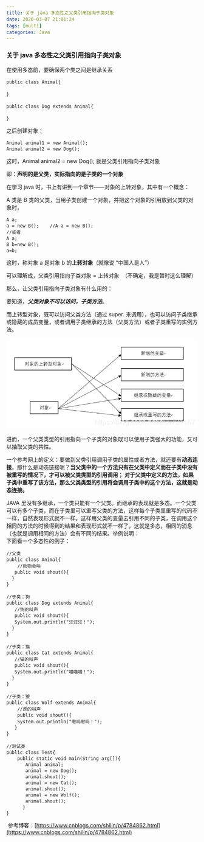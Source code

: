 ```yaml
---
title: 关于 java 多态性之父类引用指向子类对象
date: 2020-03-07 21:01:24
tags: [multi]
categories: Java
---
```

### 关于 java 多态性之父类引用指向子类对象
<!--more-->
在使用多态前，要确保两个类之间是继承关系

```
public class Animal{

}

public class Dog extends Animal{

}
```

之后创建对象：

```
Animal animal1 = new Animal();
Animal animal2 = new Dog();
```

这时，Animal animal2 = new Dog(); 就是父类引用指向子类对象

即：**声明的是父类，实际指向的是子类的一个对象**

在学习 java 时，书上有讲到一个章节——对象的上转对象，其中有一个概念：

A 类是 B 类的父类，当用子类创建一个对象，并把这个对象的引用放到父类的对象时，

```
A a;
a = new B();    //A a = new B();
//或者
A a;
B b=new B();
a=b;
```

这时，称对象 a 是对象 b 的**上转对象**（就像说 “中国人是人”）

可以理解成，父类引用指向子类对象 = 上转对象  （不确定，我是暂时这么理解）

那么，让父类引用指向子类对象有什么用的：

要知道，**_父类对象不可以访问，子类方法_**。

而上转型对象，既可以访问父类方法（通过 super. 来调用），也可以访问子类继承或隐藏的成员变量，或者调用子类继承的方法（父类方法）或者子类重写的实例方法。

![](关于java多态性之父类引用指向子类对象/1.png)

进而，一个父类类型的引用指向一个子类的对象既可以使用子类强大的功能，又可以抽取父类的共性。

一个参考网上的定义：要做到父类引用调用子类的属性或者方法，就还要有**动态连接**。那什么是动态链接呢？**当父类中的一个方法只有在父类中定义而在子类中没有被重写的情况下，才可以被父类类型的引用调用； 对于父类中定义的方法，如果子类中重写了该方法，那么父类类型的引用将会调用子类中的这个方法，这就是动态连接。**

JAVA 里没有多继承，一个类只能有一个父类。而继承的表现就是多态。一个父类可以有多个子类，而在子类里可以重写父类的方法，这样每个子类里重写的代码不一样，自然表现形式就不一样。这样用父类的变量去引用不同的子类，在调用这个相同的方法的时候得到的结果和表现形式就不一样了，这就是多态，相同的消息（也就是调用相同的方法）会有不同的结果。举例说明：  
下面看一个多态性的例子：

```
//父类
public class Animal{
    //动物会叫
   public void shout(){
  }
}

//子类：狗
public class Dog extends Animal{
   //狗的叫声
   public void shout(){
   System.out.println("汪汪汪！");
  }
}

//子类：猫
public class Cat extends Animal{
   //猫的叫声
   public void shout(){
   System.out.println("喵喵喵！");
  }
}

//子类：狼
public class Wolf extends Animal{
    //虎的叫声
    public void shout(){
    System.out.println("嗷呜嗷呜！");
   }
}

//测试类
public class Test{
    public static void main(String arg[]){
       Animal animal;
       animal = new Dog();
       animal.shout();
       animal = new Cat();
       animal.shout();
       animal = new Wolf();
       animal.shout();
      }
}
```
 参考博客：[https://www.cnblogs.com/shilin/p/4784862.html](https://www.cnblogs.com/shilin/p/4784862.html)
